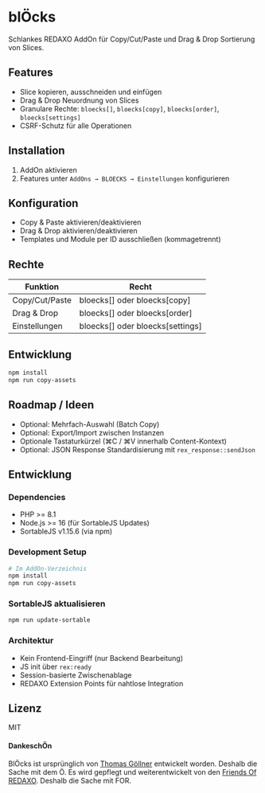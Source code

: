 # blÖcks

Schlankes REDAXO AddOn für Copy/Cut/Paste und Drag & Drop Sortierung von Slices.

## Features
- Slice kopieren, ausschneiden und einfügen
- Drag & Drop Neuordnung von Slices
- Granulare Rechte: `bloecks[]`, `bloecks[copy]`, `bloecks[order]`, `bloecks[settings]`
- CSRF-Schutz für alle Operationen

## Installation
1. AddOn aktivieren
2. Features unter `AddOns → BLOECKS → Einstellungen` konfigurieren

## Konfiguration
- Copy & Paste aktivieren/deaktivieren
- Drag & Drop aktivieren/deaktivieren
- Templates und Module per ID ausschließen (kommagetrennt)

## Rechte
| Funktion | Recht |
|----------|-------|
| Copy/Cut/Paste | bloecks[] oder bloecks[copy] |
| Drag & Drop | bloecks[] oder bloecks[order] |
| Einstellungen | bloecks[] oder bloecks[settings] |

## Entwicklung
```bash
npm install
npm run copy-assets
```

## Roadmap / Ideen
- Optional: Mehrfach-Auswahl (Batch Copy)
- Optional: Export/Import zwischen Instanzen
- Optionale Tastaturkürzel (⌘C / ⌘V innerhalb Content-Kontext)
- Optional: JSON Response Standardisierung mit `rex_response::sendJson`

## Entwicklung

### Dependencies
- PHP >= 8.1
- Node.js >= 16 (für SortableJS Updates)
- SortableJS v1.15.6 (via npm)

### Development Setup
```bash
# Im AddOn-Verzeichnis
npm install
npm run copy-assets
```

### SortableJS aktualisieren
```bash
npm run update-sortable
```

### Architektur
- Kein Frontend-Eingriff (nur Backend Bearbeitung)
- JS init über `rex:ready`
- Session-basierte Zwischenablage
- REDAXO Extension Points für nahtlose Integration

## Lizenz
MIT

#### DankeschÖn

BlÖcks ist ursprünglich von [Thomas Göllner](https://github.com/tgoellner) entwickelt worden. Deshalb die Sache mit dem Ö.
Es wird gepflegt und weiterentwickelt von den [Friends Of REDAXO](https://github.com/FriendsOfREDAXO/bloecks). Deshalb die Sache mit FOR.
